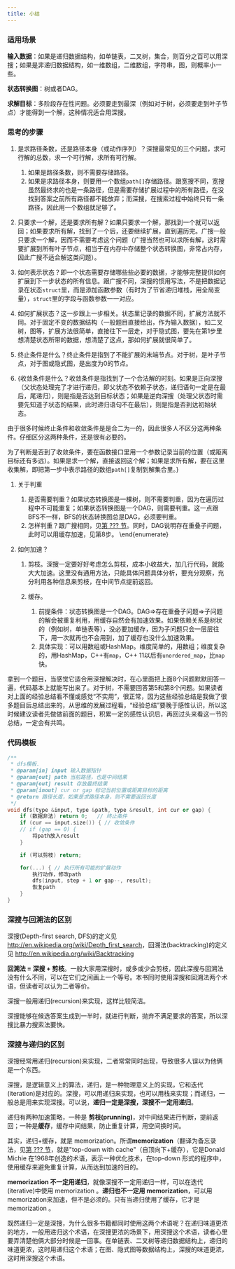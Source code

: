 ```yaml
---
title: 小结
---
```



### 适用场景

**输入数据**：如果是递归数据结构，如单链表，二叉树，集合，则百分之百可以用深搜；如果是非递归数据结构，如一维数组，二维数组，字符串，图，则概率小一些。

**状态转换图**：树或者DAG。

**求解目标**：多阶段存在性问题。必须要走到最深（例如对于树，必须要走到叶子节点）才能得到一个解，这种情况适合用深搜。


### 思考的步骤

1. 是求路径条数，还是路径本身（或动作序列）？深搜最常见的三个问题，求可行解的总数，求一个可行解，求所有可行解。

    1. 如果是路径条数，则不需要存储路径。
    1. 如果是求路径本身，则要用一个数组`path[]`存储路径。跟宽搜不同，宽搜虽然最终求的也是一条路径，但是需要存储扩展过程中的所有路径，在没找到答案之前所有路径都不能放弃；而深搜，在搜索过程中始终只有一条路径，因此用一个数组就足够了。

1. 只要求一个解，还是要求所有解？如果只要求一个解，那找到一个就可以返回；如果要求所有解，找到了一个后，还要继续扩展，直到遍历完。广搜一般只要求一个解，因而不需要考虑这个问题（广搜当然也可以求所有解，这时需要扩展到所有叶子节点，相当于在内存中存储整个状态转换图，非常占内存，因此广搜不适合解这类问题）。

1. 如何表示状态？即一个状态需要存储哪些些必要的数据，才能够完整提供如何扩展到下一步状态的所有信息。跟广搜不同，深搜的惯用写法，不是把数据记录在状态`struct`里，而是添加函数参数（有时为了节省递归堆栈，用全局变量），`struct`里的字段与函数参数一一对应。

1. 如何扩展状态？这一步跟上一步相关。状态里记录的数据不同，扩展方法就不同。对于固定不变的数据结构（一般题目直接给出，作为输入数据），如二叉树，图等，扩展方法很简单，直接往下一层走，对于隐式图，要先在第1步里想清楚状态所带的数据，想清楚了这点，那如何扩展就很简单了。

1. 终止条件是什么？终止条件是指到了不能扩展的末端节点。对于树，是叶子节点，对于图或隐式图，是出度为0的节点。

1. {收敛条件是什么？收敛条件是指找到了一个合法解的时刻。如果是正向深搜（父状态处理完了才进行递归，即父状态不依赖子状态，递归语句一定是在最后，尾递归），则是指是否达到目标状态；如果是逆向深搜（处理父状态时需要先知道子状态的结果，此时递归语句不在最后），则是指是否到达初始状态。

由于很多时候终止条件和收敛条件是是合二为一的，因此很多人不区分这两种条件。仔细区分这两种条件，还是很有必要的。

为了判断是否到了收敛条件，要在函数接口里用一个参数记录当前的位置（或距离目标还有多远）。如果是求一个解，直接返回这个解；如果是求所有解，要在这里收集解，即把第一步中表示路径的数组`path[]`复制到解集合里。}

1. 关于判重

    1. 是否需要判重？如果状态转换图是一棵树，则不需要判重，因为在遍历过程中不可能重复；如果状态转换图是一个DAG，则需要判重。这一点跟BFS不一样，BFS的状态转换图总是DAG，必须要判重。
    1. 怎样判重？跟广搜相同，见[第 ??? 节](../bfs/bfs-summary.md)。同时，DAG说明存在重叠子问题，此时可以用缓存加速，见第8步。
    \end{enumerate}

1. 如何加速？

    1. 剪枝。深搜一定要好好考虑怎么剪枝，成本小收益大，加几行代码，就能大大加速。这里没有通用方法，只能具体问题具体分析，要充分观察，充分利用各种信息来剪枝，在中间节点提前返回。
    1. 缓存。

        1. 前提条件：状态转换图是一个DAG。DAG=>存在重叠子问题=>子问题的解会被重复利用，用缓存自然会有加速效果。如果依赖关系是树状的（例如树，单链表等），没必要加缓存，因为子问题只会一层层往下，用一次就再也不会用到，加了缓存也没什么加速效果。
        1. 具体实现：可以用数组或HashMap。维度简单的，用数组；维度复杂的，用HashMap，C++有`map`，C++ 11以后有`unordered_map`，比`map`快。

拿到一个题目，当感觉它适合用深搜解决时，在心里面把上面8个问题默默回答一遍，代码基本上就能写出来了。对于树，不需要回答第5和第8个问题。如果读者对上面的经验总结看不懂或感觉“不实用”，很正常，因为这些经验总结是我做了很多题目后总结出来的，从思维的发展过程看，“经验总结”要晚于感性认识，所以这时候建议读者先做做前面的题目，积累一定的感性认识后，再回过头来看这一节的总结，一定会有共鸣。


### 代码模板

```cpp
/**
 * dfs模板.
 * @param[in] input 输入数据指针
 * @param[out] path 当前路径，也是中间结果
 * @param[out] result 存放最终结果
 * @param[inout] cur or gap 标记当前位置或距离目标的距离
 * @return 路径长度，如果是求路径本身，则不需要返回长度
 */
void dfs(type &input, type &path, type &result, int cur or gap) {
    if (数据非法) return 0;   // 终止条件
    if (cur == input.size()) { // 收敛条件
    // if (gap == 0) {
        将path放入result
    }

    if (可以剪枝) return;

    for(...) { // 执行所有可能的扩展动作
        执行动作，修改path
        dfs(input, step + 1 or gap--, result);
        恢复path
    }
}
```


### 深搜与回溯法的区别

深搜(Depth-first search, DFS)的定义见 <http://en.wikipedia.org/wiki/Depth_first_search>，回溯法(backtracking)的定义见 <http://en.wikipedia.org/wiki/Backtracking>

**回溯法 = 深搜 + 剪枝**。一般大家用深搜时，或多或少会剪枝，因此深搜与回溯法没有什么不同，可以在它们之间画上一个等号。本书同时使用深搜和回溯法两个术语，但读者可以认为二者等价。

深搜一般用递归(recursion)来实现，这样比较简洁。

深搜能够在候选答案生成到一半时，就进行判断，抛弃不满足要求的答案，所以深搜比暴力搜索法要快。


### 深搜与递归的区别

深搜经常用递归(recursion)来实现，二者常常同时出现，导致很多人误以为他俩是一个东西。

深搜，是逻辑意义上的算法，递归，是一种物理意义上的实现，它和迭代(iteration)是对应的。深搜，可以用递归来实现，也可以用栈来实现；而递归，一般总是用来实现深搜。可以说，**递归一定是深搜，深搜不一定用递归**。

递归有两种加速策略，一种是 **剪枝(prunning)**，对中间结果进行判断，提前返回；一种是**缓存**，缓存中间结果，防止重复计算，用空间换时间。

其实，递归+缓存，就是 memorization。所谓**memorization**（翻译为备忘录法，见[第 ??? 节](dp-vs-memorization.md)，就是"top-down with cache"（自顶向下+缓存），它是Donald Michie 在1968年创造的术语，表示一种优化技术，在top-down 形式的程序中，使用缓存来避免重复计算，从而达到加速的目的。

**memorization 不一定用递归**，就像深搜不一定用递归一样，可以在迭代(iterative)中使用 memorization 。**递归也不一定用 memorization**，可以用memorization来加速，但不是必须的。只有当递归使用了缓存，它才是 memorization 。

既然递归一定是深搜，为什么很多书籍都同时使用这两个术语呢？在递归味道更浓的地方，一般用递归这个术语，在深搜更浓的场景下，用深搜这个术语，读者心里要弄清楚他俩大部分时候是一回事。在单链表、二叉树等递归数据结构上，递归的味道更浓，这时用递归这个术语；在图、隐式图等数据结构上，深搜的味道更浓，这时用深搜这个术语。
